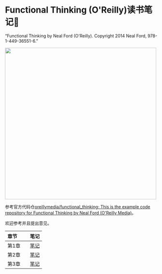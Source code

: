 # Functional Thinking (O'Reilly)读书笔记:blue_book:

“Functional Thinking by Neal Ford (O'Reilly). Copyright 2014 Neal Ford, 978-1-449-36551-6.”

<img src="https://learning.oreilly.com/library/cover/9781449365509/250w/" width="500">

参考官方代码仓[oreillymedia/functional_thinking: This is the example code repository for Functional Thinking by Neal Ford (O'Reilly Media)](https://github.com/oreillymedia/functional_thinking)。

欢迎参考并且提出意见。

| 章节 | 笔记 |
| :--- | :--- |
| 第1章　 | [笔记](notes\chapter1.md) |
| 第2章　 | [笔记](notes\chapter2.md) |
| 第3章　 | [笔记](notes\chapter3.md) |
